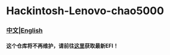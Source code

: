 # Hackintosh-Lenovo-chao5000


### [中文](https://github.com/Xc2333/Hackintosh-Lenovo-chao5000/blob/master/README-CN.md)|[English](https://github.com/Xc2333/Hackintosh-Lenovo-chao5000/blob/master/README.md)

####   这个仓库将不再维护，请前往[这里](https://github.com/penghubingzhou/Lenovo-Xiaoxin-Chao-5000--EFI)获取最新EFI！
